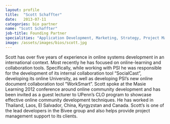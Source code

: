 ```yaml
---
layout: profile
title:  "Scott Schaffter"
date:   2013-07-11
categories: bio partner
name: "Scott Schaffter"
job-title: Founding Partner
specialities: "Application Development, Marketing, Strategy, Project Management"
image: /assets/images/bios/scott.jpg
---
```


Scott has over five years of experience in online systems development in an international context. Most recently he has focused on online-learning and collaboration tools. Specifically, while working with PSI he was responsible for the development of its internal collaboration tool “SocialCast”, developing its online University, as well as developing PSI’s new online document collaboration tool “WorkSmart”. Scott spoke at the Masie Learning 2012 conference around online community development and has been invited as a guest lecturer to UPenn’s CLO program to showcase effective online community development techniques. He has worked in Thailand, Laos, El Salvador, China, Kyrgyzstan and Canada. Scott’s is one of the lead developers in the Bivee group and also helps provide project management support to its clients. 